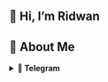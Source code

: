 ## 👋 Hi, I’m Ridwan

## 🚀 About Me
<details>
<summary><b>🔗 Telegram</b></summary>

[R1](https://t.me/psycho_syridwan)

</details>
